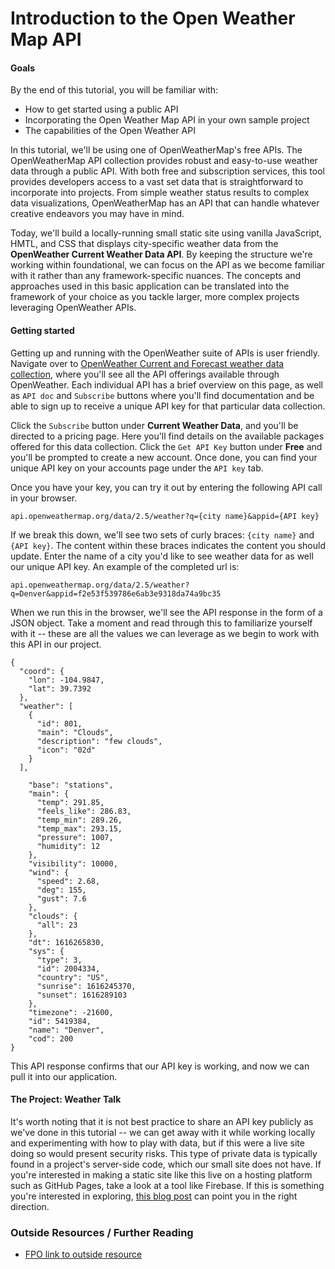 # Introduction to the Open Weather Map API

<!-- outline / structure notes -->

#### Goals

By the end of this tutorial, you will be familiar with:

* How to get started using a public API
* Incorporating the Open Weather Map API in your own sample project
* The capabilities of the Open Weather API

In this tutorial, we'll be using one of OpenWeatherMap's free APIs. The OpenWeatherMap API collection provides robust and easy-to-use weather data through a public API. With both free and subscription services, this tool provides developers access to a vast set data that is straightforward to incorporate into projects. From simple weather status results to complex data visualizations, OpenWeatherMap has an API that can handle whatever creative endeavors you may have in mind.

Today, we'll build a locally-running small static site using vanilla JavaScript, HMTL, and CSS that displays city-specific weather data from the **OpenWeather Current Weather Data API**. By keeping the structure we're working within foundational, we can focus on the API as we become familiar with it rather than any framework-specific nuances. The concepts and approaches used in this basic application can be translated into the framework of your choice as you tackle larger, more complex projects leveraging OpenWeather APIs.

#### Getting started

Getting up and running with the OpenWeather suite of APIs is user friendly. Navigate over to [OpenWeather Current and Forecast weather data collection](https://openweathermap.org/api), where you'll see all the API offerings available through OpenWeather. Each individual API has a brief overview on this page, as well as `API doc` and `Subscribe` buttons where you'll find documentation and be able to sign up to receive a unique API key for that particular data collection.

Click the `Subscribe` button under **Current Weather Data**, and you'll be directed to a pricing page. Here you'll find details on the available packages offered for this data collection. Click the `Get API Key` button under **Free** and you'll be prompted to create a new account. Once done, you can find your unique API key on your accounts page under the `API key` tab.

Once you have your key, you can try it out by entering the following API call in your browser.

```
api.openweathermap.org/data/2.5/weather?q={city name}&appid={API key}
```

If we break this down, we'll see two sets of curly braces: `{city name}` and `{API key}`. The content within these braces indicates the content you should update. Enter the name of a city you'd like to see weather data for as well our unique API key. An example of the completed url is:

```
api.openweathermap.org/data/2.5/weather?q=Denver&appid=f2e53f539786e6ab3e9318da74a9bc35
```

When we run this in the browser, we'll see the API response in the form of a JSON object. Take a moment and read through this to familiarize yourself with it -- these are all the values we can leverage as we begin to work with this API in our project.

```
{
  "coord": {
    "lon": -104.9847,
    "lat": 39.7392
  },
  "weather": [
    {
      "id": 801,
      "main": "Clouds",
      "description": "few clouds",
      "icon": "02d"
    }
  ],

    "base": "stations",
    "main": {
      "temp": 291.85,
      "feels_like": 286.83,
      "temp_min": 289.26,
      "temp_max": 293.15,
      "pressure": 1007,
      "humidity": 12
    },
    "visibility": 10000,
    "wind": {
      "speed": 2.68,
      "deg": 155,
      "gust": 7.6
    },
    "clouds": {
      "all": 23
    },
    "dt": 1616265830,
    "sys": {
      "type": 3,
      "id": 2004334,
      "country": "US",
      "sunrise": 1616245370,
      "sunset": 1616289103
    },
    "timezone": -21600,
    "id": 5419384,
    "name": "Denver",
    "cod": 200
}
```

This API response confirms that our API key is working, and now we can pull it into our application.

#### The Project: Weather Talk

<!-- #### Guided Practice (We do)
* Writer and reader both "doing" -->


<!-- #### Independent/Pair Practice (You do)
* Reader "doing", writer providing guidance
* Examples: questions in a Gist, implementing feature -->


<!-- ### Possible questions and/or misunderstandings
* What concepts might be misunderstand, and why? -->

It's worth noting that it is not best practice to share an API key publicly as we've done in this tutorial -- we can get away with it while working locally and experimenting with how to play with data, but if this were a live site doing so would present security risks. This type of private data is typically found in a project's server-side code, which our small site does not have. If you're interested in making a static site like this live on a hosting platform such as GitHub Pages, take a look at a tool like Firebase. If this is something you're interested in exploring, [this blog post](https://medium.com/pan-labs/dynamic-web-apps-on-github-pages-for-free-ffac2b776d45) can point you in the right direction.

<!-- #### The Closing
* Check for understanding
* Discuss any clarifications or student misconceptions
* Review goals, further resources, and next steps -->

### Outside Resources / Further Reading
* [FPO link to outside resource]()
